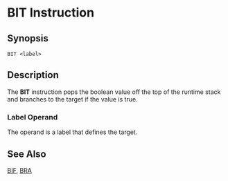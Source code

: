 # BIT Instruction

## Synopsis

```
BIT <label>
```

## Description

The **BIT** instruction pops the boolean value off the top of the runtime
stack and branches to the target if the value is true.

### Label Operand

The operand is a label that defines the target.

## See Also

[BIF](../bif), [BRA](../bra)
